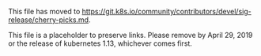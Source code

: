 This file has moved to https://git.k8s.io/community/contributors/devel/sig-release/cherry-picks.md.

This file is a placeholder to preserve links.  Please remove by April 29, 2019 or the release of kubernetes 1.13, whichever comes first.